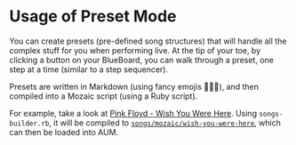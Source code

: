 # Usage of Preset Mode

You can create presets (pre-defined song structures) that will handle all the complex stuff for you when performing live. At the tip of your toe, by clicking a button on your BlueBoard, you can walk through a preset, one step at a time (similar to a step sequencer).

Presets are written in Markdown (using fancy emojis 🎤🎸🎹), and then compiled into a Mozaic script (using a Ruby script).

For example, take a look at [Pink Floyd - Wish You Were Here](./songs/wish-you-were-here.md). Using `songs-builder.rb`, it will be compiled to [`songs/mozaic/wish-you-were-here`](./songs/mozaic/wish-you-were-here), which can then be loaded into AUM.
